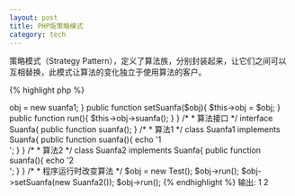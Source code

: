 ```yaml
---
layout: post
title: PHP版策略模式
category: tech
---
```

策略模式（Strategy Pattern），定义了算法族，分别封装起来，让它们之间可以互相替换，此模式让算法的变化独立于使用算法的客户。

{% highlight php %}
<?php
/*
 * 策略模式
 * 定义了算法族，分别封装起来，让它们之间可以互相替换，
 * 此模式让算法的变化独立于使用算法的客户。
 */
class Test{
	private $obj;

	public function __construct(){
		$this->obj = new suanfa1;
	}

	public function setSuanfa($obj){
		$this->obj = $obj;
	}

	public function run(){
		$this->obj->suanfa();
	}
}

/*
 * 算法接口
 */
interface Suanfa{
	public function suanfa();
}

/*
 * 算法1
*/
class Suanfa1 implements Suanfa{
	public function suanfa(){
		echo '1<br />';
	}
}

/*
 * 算法2
*/
class Suanfa2 implements Suanfa{
	public function suanfa(){
		echo '2<br />';
	}
}

/*
 * 程序运行时改变算法
 */
$obj = new Test();
$obj->run();
$obj->setSuanfa(new Suanfa2());
$obj->run();
{% endhighlight %}

输出:   
1  
2  
